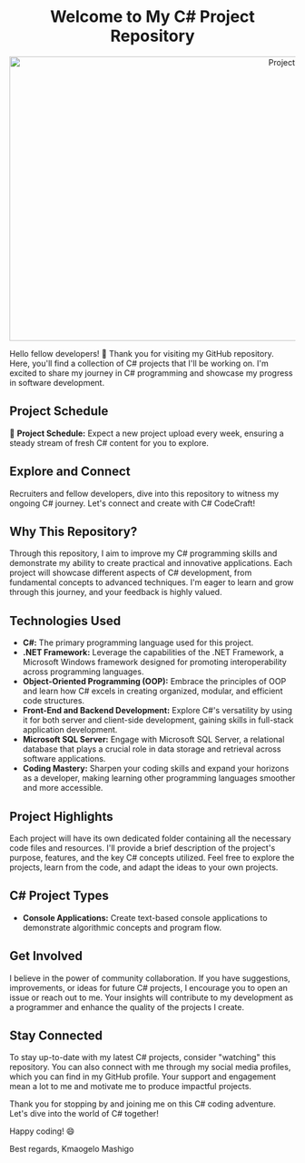 ## <h1 align="center"> Welcome to My C# Project Repository</h1>

<p align="center">
  <img src="https://media.giphy.com/media/kjpKQ8wXVVocN5IIyK/giphy.gif" alt="Project Preview"  height="500" width = "1000">
</p>

Hello fellow developers! 👋 Thank you for visiting my GitHub repository. Here, you'll find a collection of C# projects that I'll be working on. I'm excited to share my journey in C# programming and showcase my progress in software development.


## Project Schedule

📅 **Project Schedule:** Expect a new project upload every week, ensuring a steady stream of fresh C# content for you to explore.

## Explore and Connect

Recruiters and fellow developers, dive into this repository to witness my ongoing C# journey. Let's connect and create with C# CodeCraft!
## Why This Repository?

Through this repository, I aim to improve my C# programming skills and demonstrate my ability to create practical and innovative applications. Each project will showcase different aspects of C# development, from fundamental concepts to advanced techniques. I'm eager to learn and grow through this journey, and your feedback is highly valued.

## Technologies Used

- **C#:** The primary programming language used for this project.
- **.NET Framework:** Leverage the capabilities of the .NET Framework, a Microsoft Windows framework designed for promoting interoperability across programming languages.
- **Object-Oriented Programming (OOP):** Embrace the principles of OOP and learn how C# excels in creating organized, modular, and efficient code structures.
- **Front-End and Backend Development:** Explore C#'s versatility by using it for both server and client-side development, gaining skills in full-stack application development.
- **Microsoft SQL Server:** Engage with Microsoft SQL Server, a relational database that plays a crucial role in data storage and retrieval across software applications.
- **Coding Mastery:** Sharpen your coding skills and expand your horizons as a developer, making learning other programming languages smoother and more accessible.

## Project Highlights

Each project will have its own dedicated folder containing all the necessary code files and resources. I'll provide a brief description of the project's purpose, features, and the key C# concepts utilized. Feel free to explore the projects, learn from the code, and adapt the ideas to your own projects.

## C# Project Types

- **Console Applications:** Create text-based console applications to demonstrate algorithmic concepts and program flow.

## Get Involved

I believe in the power of community collaboration. If you have suggestions, improvements, or ideas for future C# projects, I encourage you to open an issue or reach out to me. Your insights will contribute to my development as a programmer and enhance the quality of the projects I create.

## Stay Connected

To stay up-to-date with my latest C# projects, consider "watching" this repository. You can also connect with me through my social media profiles, which you can find in my GitHub profile. Your support and engagement mean a lot to me and motivate me to produce impactful projects.

Thank you for stopping by and joining me on this C# coding adventure. Let's dive into the world of C# together!

Happy coding! 😄

Best regards, Kmaogelo Mashigo 
